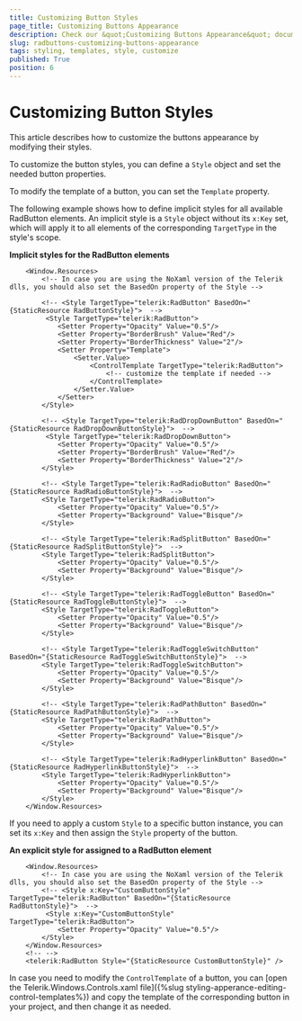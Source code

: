 ```yaml
---
title: Customizing Button Styles
page_title: Customizing Buttons Appearance
description: Check our &quot;Customizing Buttons Appearance&quot; documentation article for the RadButtons {{ site.framework_name }} control.
slug: radbuttons-customizing-buttons-appearance
tags: styling, templates, style, customize
published: True
position: 6
---
```


# Customizing Button Styles

This article describes how to customize the buttons appearance by modifying their styles.

To customize the button styles, you can define a `Style` object and set the needed button properties. 

To modify the template of a button, you can set the `Template` property. 

The following example shows how to define implicit styles for all available RadButton elements. An implicit style is a `Style` object without its `x:Key` set, which will apply it to all elements of the corresponding `TargetType` in the style's scope.

__Implicit styles for the RadButton elements__
```XAML
	<Window.Resources>
		<!-- In case you are using the NoXaml version of the Telerik dlls, you should also set the BasedOn property of the Style -->		
		
		<!-- <Style TargetType="telerik:RadButton" BasedOn="{StaticResource RadButtonStyle}">  -->
		 <Style TargetType="telerik:RadButton"> 
			<Setter Property="Opacity" Value="0.5"/> 
			<Setter Property="BorderBrush" Value="Red"/> 
			<Setter Property="BorderThickness" Value="2"/> 
			<Setter Property="Template">
				<Setter.Value>
					<ControlTemplate TargetType="telerik:RadButton">
						<!-- customize the template if needed -->
					</ControlTemplate>
				</Setter.Value>
			</Setter>
		</Style> 
		
		<!-- <Style TargetType="telerik:RadDropDownButton" BasedOn="{StaticResource RadDropDownButtonStyle}">  -->
		 <Style TargetType="telerik:RadDropDownButton"> 
			<Setter Property="Opacity" Value="0.5"/> 
			<Setter Property="BorderBrush" Value="Red"/> 
			<Setter Property="BorderThickness" Value="2"/> 
		</Style> 
		
		<!-- <Style TargetType="telerik:RadRadioButton" BasedOn="{StaticResource RadRadioButtonStyle}">  -->
		<Style TargetType="telerik:RadRadioButton"> 
			<Setter Property="Opacity" Value="0.5"/> 
			<Setter Property="Background" Value="Bisque"/> 
		</Style> 
		
		<!-- <Style TargetType="telerik:RadSplitButton" BasedOn="{StaticResource RadSplitButtonStyle}">  -->
		<Style TargetType="telerik:RadSplitButton"> 
			<Setter Property="Opacity" Value="0.5"/> 
			<Setter Property="Background" Value="Bisque"/> 
		</Style> 
		
		<!-- <Style TargetType="telerik:RadToggleButton" BasedOn="{StaticResource RadToggleButtonStyle}">  -->
		<Style TargetType="telerik:RadToggleButton"> 
			<Setter Property="Opacity" Value="0.5"/> 
			<Setter Property="Background" Value="Bisque"/> 
		</Style> 
		
		<!-- <Style TargetType="telerik:RadToggleSwitchButton" BasedOn="{StaticResource RadToggleSwitchButtonStyle}">  -->
		<Style TargetType="telerik:RadToggleSwitchButton"> 
			<Setter Property="Opacity" Value="0.5"/> 
			<Setter Property="Background" Value="Bisque"/> 
		</Style> 
		
		<!-- <Style TargetType="telerik:RadPathButton" BasedOn="{StaticResource RadPathButtonStyle}">  -->
		<Style TargetType="telerik:RadPathButton"> 
			<Setter Property="Opacity" Value="0.5"/> 
			<Setter Property="Background" Value="Bisque"/> 
		</Style> 
		
		<!-- <Style TargetType="telerik:RadHyperlinkButton" BasedOn="{StaticResource RadHyperlinkButtonStyle}">  -->
		<Style TargetType="telerik:RadHyperlinkButton"> 
			<Setter Property="Opacity" Value="0.5"/> 
			<Setter Property="Background" Value="Bisque"/> 
		</Style> 
	</Window.Resources>
```

If you need to apply a custom `Style` to a specific button instance, you can set its `x:Key` and then assign the `Style` property of the button.

__An explicit style for assigned to a RadButton element__
```XAML
	<Window.Resources>
		<!-- In case you are using the NoXaml version of the Telerik dlls, you should also set the BasedOn property of the Style -->				
		<!-- <Style x:Key="CustomButtonStyle" TargetType="telerik:RadButton" BasedOn="{StaticResource RadButtonStyle}">  -->
		 <Style x:Key="CustomButtonStyle" TargetType="telerik:RadButton"> 
			<Setter Property="Opacity" Value="0.5"/> 			
		</Style> 		
	</Window.Resources>	
	<!-- -->
	<telerik:RadButton Style="{StaticResource CustomButtonStyle}" />
```

In case you need to modify the `ControlTemplate` of a button, you can [open the Telerik.Windows.Controls.xaml file]({%slug styling-apperance-editing-control-templates%}) and copy the template of the corresponding button in your project, and then change it as needed.


